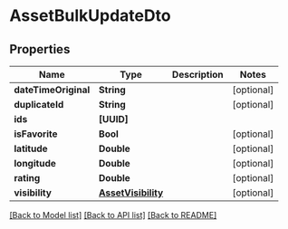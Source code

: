# AssetBulkUpdateDto

## Properties
Name | Type | Description | Notes
------------ | ------------- | ------------- | -------------
**dateTimeOriginal** | **String** |  | [optional] 
**duplicateId** | **String** |  | [optional] 
**ids** | **[UUID]** |  | 
**isFavorite** | **Bool** |  | [optional] 
**latitude** | **Double** |  | [optional] 
**longitude** | **Double** |  | [optional] 
**rating** | **Double** |  | [optional] 
**visibility** | [**AssetVisibility**](AssetVisibility.md) |  | [optional] 

[[Back to Model list]](../README.md#documentation-for-models) [[Back to API list]](../README.md#documentation-for-api-endpoints) [[Back to README]](../README.md)


